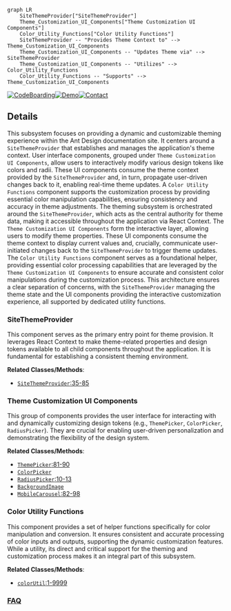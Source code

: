 ```mermaid
graph LR
    SiteThemeProvider["SiteThemeProvider"]
    Theme_Customization_UI_Components["Theme Customization UI Components"]
    Color_Utility_Functions["Color Utility Functions"]
    SiteThemeProvider -- "Provides Theme Context to" --> Theme_Customization_UI_Components
    Theme_Customization_UI_Components -- "Updates Theme via" --> SiteThemeProvider
    Theme_Customization_UI_Components -- "Utilizes" --> Color_Utility_Functions
    Color_Utility_Functions -- "Supports" --> Theme_Customization_UI_Components
```

[![CodeBoarding](https://img.shields.io/badge/Generated%20by-CodeBoarding-9cf?style=flat-square)](https://github.com/CodeBoarding/GeneratedOnBoardings)[![Demo](https://img.shields.io/badge/Try%20our-Demo-blue?style=flat-square)](https://www.codeboarding.org/demo)[![Contact](https://img.shields.io/badge/Contact%20us%20-%20contact@codeboarding.org-lightgrey?style=flat-square)](mailto:contact@codeboarding.org)

## Details

This subsystem focuses on providing a dynamic and customizable theming experience within the Ant Design documentation site. It centers around a `SiteThemeProvider` that establishes and manages the application's theme context. User interface components, grouped under `Theme Customization UI Components`, allow users to interactively modify various design tokens like colors and radii. These UI components consume the theme context provided by the `SiteThemeProvider` and, in turn, propagate user-driven changes back to it, enabling real-time theme updates. A `Color Utility Functions` component supports the customization process by providing essential color manipulation capabilities, ensuring consistency and accuracy in theme adjustments. The theming subsystem is orchestrated around the `SiteThemeProvider`, which acts as the central authority for theme data, making it accessible throughout the application via React Context. The `Theme Customization UI Components` form the interactive layer, allowing users to modify theme properties. These UI components consume the theme context to display current values and, crucially, communicate user-initiated changes back to the `SiteThemeProvider` to trigger theme updates. The `Color Utility Functions` component serves as a foundational helper, providing essential color processing capabilities that are leveraged by the `Theme Customization UI Components` to ensure accurate and consistent color manipulations during the customization process. This architecture ensures a clear separation of concerns, with the `SiteThemeProvider` managing the theme state and the UI components providing the interactive customization experience, all supported by dedicated utility functions.

### SiteThemeProvider
This component serves as the primary entry point for theme provision. It leverages React Context to make theme-related properties and design tokens available to all child components throughout the application. It is fundamental for establishing a consistent theming environment.


**Related Classes/Methods**:

- <a href="https://github.com/ant-design/ant-design/blob/master/.dumi/theme/SiteThemeProvider.tsx#L35-L85" target="_blank" rel="noopener noreferrer">`SiteThemeProvider`:35-85</a>


### Theme Customization UI Components
This group of components provides the user interface for interacting with and dynamically customizing design tokens (e.g., `ThemePicker`, `ColorPicker`, `RadiusPicker`). They are crucial for enabling user-driven personalization and demonstrating the flexibility of the design system.


**Related Classes/Methods**:

- <a href="https://github.com/ant-design/ant-design/blob/master/.dumi/pages/index/components/Theme/ThemePicker.tsx#L81-L90" target="_blank" rel="noopener noreferrer">`ThemePicker`:81-90</a>
- <a href="https://github.com/ant-design/ant-design/blob/master/components/config-provider/index.tsx" target="_blank" rel="noopener noreferrer">`ColorPicker`</a>
- <a href="https://github.com/ant-design/ant-design/blob/master/.dumi/pages/index/components/Theme/RadiusPicker.tsx#L10-L13" target="_blank" rel="noopener noreferrer">`RadiusPicker`:10-13</a>
- <a href="https://github.com/ant-design/ant-design/blob/master/.dumi/theme/builtins/ComponentOverview/index.tsx" target="_blank" rel="noopener noreferrer">`BackgroundImage`</a>
- <a href="https://github.com/ant-design/ant-design/blob/master/.dumi/pages/index/components/Theme/MobileCarousel.tsx#L82-L98" target="_blank" rel="noopener noreferrer">`MobileCarousel`:82-98</a>


### Color Utility Functions
This component provides a set of helper functions specifically for color manipulation and conversion. It ensures consistent and accurate processing of color inputs and outputs, supporting the dynamic customization features. While a utility, its direct and critical support for the theming and customization process makes it an integral part of this subsystem.


**Related Classes/Methods**:

- <a href="https://github.com/ant-design/ant-design/blob/master/.dumi/pages/index/components/Theme/colorUtil.ts#L1-L9999" target="_blank" rel="noopener noreferrer">`colorUtil`:1-9999</a>




### [FAQ](https://github.com/CodeBoarding/GeneratedOnBoardings/tree/main?tab=readme-ov-file#faq)